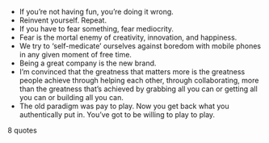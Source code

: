  - If you’re not having fun, you’re doing it wrong.
 - Reinvent yourself. Repeat.
 - If you have to fear something, fear mediocrity.
 - Fear is the mortal enemy of creativity, innovation, and happiness.
 - We try to ‘self-medicate’ ourselves against boredom with mobile phones in any given moment of free time.
 - Being a great company is the new brand.
 - I’m convinced that the greatness that matters more is the greatness people achieve through helping each other, through collaborating, more than the greatness that’s achieved by grabbing all you can or getting all you can or building all you can.
 - The old paradigm was pay to play. Now you get back what you authentically put in. You’ve got to be willing to play to play.

8 quotes